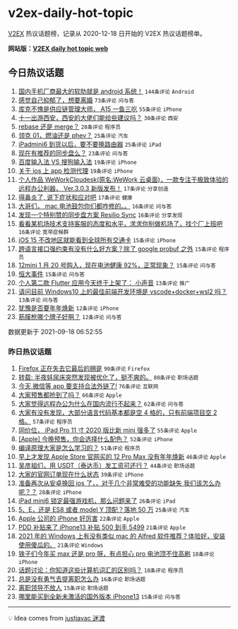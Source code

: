 # v2ex-daily-hot-topic

[V2EX](https://www.v2ex.com/) 热议话题榜，记录从 2020-12-18 日开始的 V2EX 热议话题榜单。

**网站版：[V2EX daily hot topic web](https://boojack.github.io/v2ex-daily-hot-topic-web/)**

## 今日热议话题

<!-- TODAY BEGIN -->

1. [国内手机厂商最大的软肋就是 android 系统！](https://www.v2ex.com/t/802674) `144条评论` `Android`
1. [感觉自己抑郁了，想要离婚](https://www.v2ex.com/t/802688) `73条评论` `问与答`
1. [库克不愧是供应链管理大师， A15 一鱼三吃](https://www.v2ex.com/t/802673) `55条评论` `iPhone`
1. [十一出游西安，西安的大佬们能给些建议吗？](https://www.v2ex.com/t/802696) `30条评论` `西安`
1. [rebase 还是 merge？](https://www.v2ex.com/t/802718) `28条评论` `程序员`
1. [领克 01，燃油还是 phev？](https://www.v2ex.com/t/802727) `25条评论` `汽车`
1. [iPadmini6 到货以后，要不要换路由器](https://www.v2ex.com/t/802719) `25条评论` `iPad`
1. [现在有推荐的同步盘么？](https://www.v2ex.com/t/802670) `23条评论` `问与答`
1. [百度输入法 VS 搜狗输入法](https://www.v2ex.com/t/802683) `19条评论` `iPhone`
1. [关于 ios 上 app 检测代理](https://www.v2ex.com/t/802669) `19条评论` `iPhone`
1. [个人作品 WeWorkCloudesk(原名:WeWork 云桌面)，一款专注于极致体验的远程办公利器， Ver.3.0.3 新版发布！](https://www.v2ex.com/t/802701) `17条评论` `分享创造`
1. [得鼻炎了, 说下症状和应对吧](https://www.v2ex.com/t/802689) `17条评论` `健康`
1. [大哥们， mac 电池鼓包你们都咋修的。。](https://www.v2ex.com/t/802704) `16条评论` `问与答`
1. [发现一个特别赞的同步盘方案 Resilio Sync](https://www.v2ex.com/t/802692) `16条评论` `分享发现`
1. [看看某机场技术支持客服的态度和水平，求求你别做机场了，找个厂上班吧](https://www.v2ex.com/t/802690) `16条评论` `宽带症候群`
1. [iOS 15 不改地区就能看到全球所有交通卡](https://www.v2ex.com/t/802740) `15条评论` `iPhone`
1. [跨语言接口强约束有没有什么好方案？除了 google probuf 之外](https://www.v2ex.com/t/802723) `15条评论` `程序员`
1. [12mini 1 月 20 号购入，现在电池健康 92%，正常现象？](https://www.v2ex.com/t/802694) `15条评论` `问与答`
1. [恒大事件](https://www.v2ex.com/t/802728) `15条评论` `问与答`
1. [个人第二款 Flutter 应用今天终于上架了： 小声音](https://www.v2ex.com/t/802715) `13条评论` `推广`
1. [请问目前 Windows10 上的最佳前端开发环境是 vscode+docker+wsl2 吗？](https://www.v2ex.com/t/802711) `13条评论` `问与答`
1. [犹豫是否要年年焕新](https://www.v2ex.com/t/802734) `12条评论` `iPhone`
1. [筋膜枪哪个牌子好啊？](https://www.v2ex.com/t/802675) `12条评论` `问与答`

数据更新于 2021-09-18 06:52:55

<!-- TODAY END -->

### 昨日热议话题

<!-- YESTERDAY BEGIN -->

1. [Firefox 正在失去它最后的拥趸](https://www.v2ex.com/t/802450) `90条评论` `Firefox`
1. [转载: 半夜娃尿床突然发现被优化了，挺不爽的。](https://www.v2ex.com/t/802488) `80条评论` `职场话题`
1. [今天,微信等 app 要支持合法外链了!](https://www.v2ex.com/t/802447) `76条评论` `互联网`
1. [大家预售都抢到了吗？](https://www.v2ex.com/t/802615) `66条评论` `Apple`
1. [大家觉得远程办公为什么在国内流行不起来？](https://www.v2ex.com/t/802493) `62条评论` `问与答`
1. [大家有没有发现，大部分语言代码基本都是空 4 格的，只有前端项目空 2 格。](https://www.v2ex.com/t/802579) `57条评论` `程序员`
1. [同价位， iPad Pro 11 寸 2020 版比新 mini 强多了](https://www.v2ex.com/t/802507) `55条评论` `Apple`
1. [[Apple] 今晚预售，你会选择什么配色？](https://www.v2ex.com/t/802537) `52条评论` `iPhone`
1. [编译原理大家是怎么学习的？](https://www.v2ex.com/t/802520) `51条评论` `程序员`
1. [早上才发现 Apple Store 官网买的 12 Pro Max 没有年年焕新](https://www.v2ex.com/t/802461) `46条评论` `Apple`
1. [吴彦祖们，用 USDT（泰达币）发工资可还行？](https://www.v2ex.com/t/802503) `44条评论` `职场话题`
1. [大家的官网订单现在什么状态](https://www.v2ex.com/t/802632) `39条评论` `iPhone`
1. [准备再次从安卓换回 ios 了，，对于几个非常难受的功能缺失 我们该怎么办呢？？](https://www.v2ex.com/t/802549) `28条评论` `iPhone`
1. [iPad mini6 锁定最强游戏机，那么问题来了](https://www.v2ex.com/t/802475) `26条评论` `iPad`
1. [5、E，还是 ES8 或者 model Y 顶配？落地 50 万](https://www.v2ex.com/t/802505) `25条评论` `汽车`
1. [Apple 公司的 iPhone 好厉害](https://www.v2ex.com/t/802444) `22条评论` `Apple`
1. [PDD 补贴来了 iPhone13 补贴 500 到手 5499](https://www.v2ex.com/t/802571) `21条评论` `Apple`
1. [2021 年的 Windows 上有没有类似 mac 的 Alfred 软件推荐？体验好，安装使用傻瓜的。](https://www.v2ex.com/t/802471) `21条评论` `Windows`
1. [铁子们今年买 max 还是 pro 呀，有点担心 pro 电池顶不住高刷](https://www.v2ex.com/t/802530) `18条评论` `iPhone`
1. [话题讨论：你知道这些计算机词汇的区别吗？](https://www.v2ex.com/t/802494) `18条评论` `程序员`
1. [总是没有勇气去提离职怎么办](https://www.v2ex.com/t/802445) `16条评论` `职场话题`
1. [离职领导不放人](https://www.v2ex.com/t/802598) `15条评论` `职场话题`
1. [哪里能买到全新未激活的国外版本 iPhone13](https://www.v2ex.com/t/802563) `15条评论` `问与答`

<!-- YESTERDAY END -->

---

💡 Idea comes from [justjavac 迷渡](https://github.com/justjavac/)
